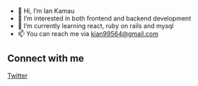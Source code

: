 - 👋 Hi, I’m Ian Kamau
- 👀 I’m interested in both frontend and backend development
- 🌱 I’m currently learning react, ruby on rails and mysql
- 📫 You can reach me via kian99564@gmail.com

## Connect with me

<a href="https://twitter.com/Ian_KamauKE?s=09" target="_blank">Twitter</a>
<!---
Iank-code/Iank-code is a ✨ special ✨ repository because its `README.md` (this file) appears on your GitHub profile.
You can click the Preview link to take a look at your changes.
--->
